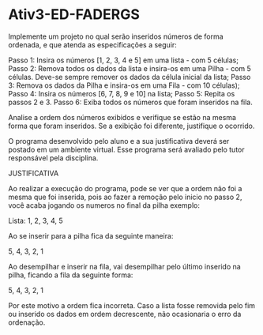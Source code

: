 # Ativ3-ED-FADERGS
Implemente um projeto no qual serão inseridos números de forma ordenada, e que atenda as especificações a seguir: 
 
Passo 1: Insira os números [1, 2, 3, 4 e 5] em uma lista - com 5 células; 
Passo 2: Remova todos os dados da lista e insira-os em uma Pilha - com 5 células. Deve-se sempre remover os dados da célula inicial da lista; 
Passo 3: Remova os dados da Pilha e insira-os em uma Fila - com 10 células); 
Passo 4: Insira os números [6, 7, 8, 9 e 10] na lista; 
Passo 5: Repita os passos 2 e 3. 
Passo 6: Exiba todos os números que foram inseridos na fila. 
 
Analise a ordem dos números exibidos e verifique se estão na mesma forma que foram inseridos. Se a exibição foi diferente, justifique o ocorrido. 
 
O programa desenvolvido pelo aluno e a sua justificativa deverá ser postado em um ambiente virtual. Esse programa será avaliado pelo tutor responsável pela disciplina. 

JUSTIFICATIVA

Ao realizar a execução do programa, pode se ver que a ordem não foi a mesma que foi inserida, pois ao fazer a remoção pelo inicio no passo 2, você acaba jogando os numeros no final da pilha exemplo:

Lista: 1, 2, 3, 4, 5

Ao se inserir para a pilha fica da seguinte maneira:

5, 4, 3, 2, 1 

Ao desempilhar e inserir na fila, vai desempilhar pelo último inserido na pilha, ficando a fila da seguinte forma:

5, 4, 3, 2, 1

Por este motivo a ordem fica incorreta. Caso a lista fosse removida pelo fim ou inserido os dados em ordem decrescente, não ocasionaria o erro da ordenação.
